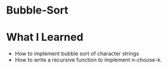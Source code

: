 # Bubble-Sort
# What I Learned 
* How to implement bubble sort of character strings
* How to write a recursive function to implement n-choose-k.
